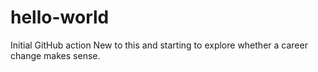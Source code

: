 # hello-world
Initial GitHub action
New to this and starting to explore whether a career change makes sense.
